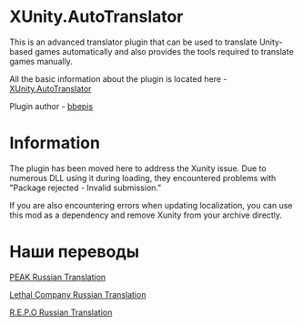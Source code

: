 # XUnity.AutoTranslator

This is an advanced translator plugin that can be used to translate Unity-based games automatically and also provides the tools required to translate games manually.

All the basic information about the plugin is located here - [XUnity.AutoTranslator](https://github.com/bbepis/XUnity.AutoTranslator)

Plugin author - [bbepis](https://github.com/bbepis)

# Information

The plugin has been moved here to address the Xunity issue. Due to numerous DLL using it during loading, they encountered problems with "Package rejected - Invalid submission."

If you are also encountering errors when updating localization, you can use this mod as a dependency and remove Xunity from your archive directly.

# Наши переводы

[PEAK Russian Translation](https://thunderstore.io/c/lethal-company/p/Hayrizan/RTLC_Russian_Translation/)

[Lethal Company Russian Translation](https://thunderstore.io/c/peak/p/RTLC/PEAK_Russian_Translation/)

[R.E.P.O Russian Translation](https://thunderstore.io/c/repo/p/RTLC/REPO_Russian_Translation/)



